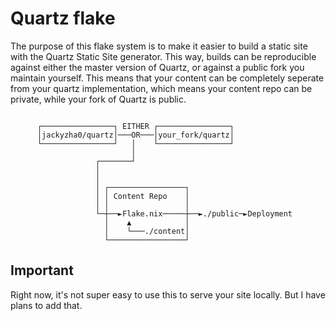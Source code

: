 # Quartz flake

The purpose of this flake system is to make it easier to build a static site
with the Quartz Static Site generator. This way, builds can be reproducible
against either the master version of Quartz, or against a public fork you
maintain yourself. This means that your content can be completely seperate from
your quartz implementation, which means your content repo can be private, while
your fork of Quartz is public.

```

      ┌────────────────┐ EITHER ┌────────────────┐
      │jackyzha0/quartz│───OR───│your_fork/quartz│
      └────────────────┘   │    └────────────────┘
                           │
                   ┌───────┘
                   │
                   │
                   │ ┌─────────────────┐
                   │ │ Content Repo    │
                   │ │                 │
                   └─┼──►Flake.nix─────┼──►./public─►Deployment
                     │    ▲            │
                     │    └───./content│
                     └─────────────────┘
```

## Important

Right now, it's not super easy to use this to serve your site locally. But I
have plans to add that.
